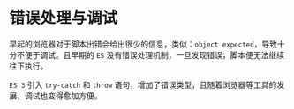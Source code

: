 # 错误处理与调试
早起的浏览器对于脚本出错会给出很少的信息，类似：`object expected`，导致十分不便于调试。且早期的 `ES` 没有错误处理机制，一旦发现错误，脚本便无法继续往下执行。

`ES 3` 引入 `try-catch` 和 `throw` 语句，增加了错误类型，且随着浏览器等工具的发展，调试也变得愈加方便。
